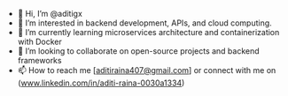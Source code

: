 - 👋 Hi, I’m @aditigx
- 👀 I’m interested in backend development, APIs, and cloud computing.
- 🌱 I’m currently learning microservices architecture and containerization with Docker
- 💞️ I’m looking to collaborate on open-source projects and backend frameworks
- 📫 How to reach me [aditiraina407@gmail.com] or connect with me on (www.linkedin.com/in/aditi-raina-0030a1334)

<!---
aditigx/aditigx is a ✨ special ✨ repository because its `README.md` (this file) appears on your GitHub profile.
You can click the Preview link to take a look at your changes.
--->

